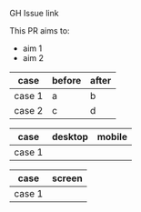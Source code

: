 GH Issue link

This PR aims to:
- aim 1
- aim 2

|case| before|after|
|-|-|-|
|case 1|a|b|
|case 2|c|d|

|case|desktop|mobile|
|-|-|-|
|case 1|||


|case|screen|
|-|-|
|case 1||

